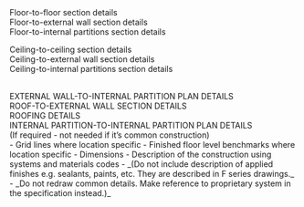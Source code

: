 <span class="caps">
Floor-to-floor section details<br>
Floor-to-external wall section details<br>
Floor-to-internal partitions section details
</span>

<br>

<span class="caps">Ceiling-to-ceiling section details<br>
Ceiling-to-external wall section details<br>
Ceiling-to-internal partitions section details</span>

<br>

<span>
EXTERNAL WALL-TO-INTERNAL PARTITION PLAN DETAILS<br>
ROOF-TO-EXTERNAL WALL SECTION DETAILS<br>
ROOFING DETAILS<br>
INTERNAL PARTITION-TO-INTERNAL PARTITION PLAN DETAILS<br>
(If required - not needed if it’s common construction)
</span>

<br>

<div markdown="1">
- Grid lines where location specific
- Finished floor level benchmarks where location specific
- Dimensions
- Description of the construction using systems and materials codes
    - _(Do not include description of applied finishes e.g. sealants, paints, etc. They are described in F series drawings._
    - _Do not redraw common details. Make reference to proprietary system in the specification instead.)_
</div>